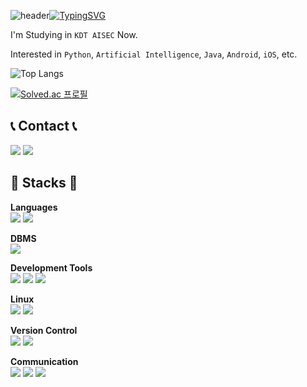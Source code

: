 ![header](https://capsule-render.vercel.app/api?type=waving&color_hexcode=f5f0ff&text=&animation=twinkling&height=80)[![TypingSVG](https://readme-typing-svg.demolab.com?font=Alkatra&weight=500&size=45&duration=3500&pause=3&color=d09aff&center=false&vCenter=false&multiline=true&repeat=true&width=1000&height=100&lines=Welcome+to+Gloomy's+GitHub!👋)](https://git.io/typing-svg)

I'm Studying in `KDT AISEC` Now.

Interested in `Python`, `Artificial Intelligence`, `Java`, `Android`, `iOS`, etc.

![Top Langs](https://github-readme-stats.vercel.app/api/top-langs/?username=dkfptm335&layout=compact&theme=onedark)

[![Solved.ac
프로필](http://mazassumnida.wtf/api/generate_badge?boj=dkfptm335)](https://solved.ac/dkfptm335)

## 📞 Contact 📞

<a href=https://velog.io/@gloomy_passion/posts><img src="https://img.shields.io/badge/Velog-20C997?style=flat-square&logo=Velog&logoColor=white"/></a>
<a href="mailto:dkfptm335@naver.com"><img src="https://img.shields.io/badge/dkfptm335@naver.com-03C75A?style=flat-square&logo=Naver&logoColor=white"/></a>

## 🔧 Stacks 🔧

**Languages**<br>
<img src="https://img.shields.io/badge/Python-3776AB?style=flat-square&logo=python&logoColor=white"/>
<img src="https://img.shields.io/badge/Java-FF7F00?style=flat-square&logo=openjdk&logoColor=white"/>

**DBMS**<br>
<img src="https://img.shields.io/badge/MySQL-4479A1?style=flat-square&logo=mysql&logoColor=white"/>

**Development Tools**<br>
<img src="https://img.shields.io/badge/Visual Studio Code-007ACC?style=flat-square&logo=visualstudiocode&logoColor=white"/>
<img src="https://img.shields.io/badge/PyCharm-000000?style=flat-square&logo=pycharma&logoColor=white"/>
<img src="https://img.shields.io/badge/intellij-000000?style=flat-square&logo=intellijidea&logoColor=white"/>

**Linux**<br>
<img src="https://img.shields.io/badge/Ubuntu-E95420?style=flat-square&logo=ubuntu&logoColor=white"/>
<img src="https://img.shields.io/badge/Kali Linux-557C94?style=flat-square&logo=kalilinux&logoColor=white"/>

**Version Control**<br>
<img src="https://img.shields.io/badge/Git-F05032?style=flat-square&logo=git&logoColor=white"/>
<img src="https://img.shields.io/badge/Github-181717?style=flat-square&logo=github&logoColor=white"/>

**Communication**<br>
<img src="https://img.shields.io/badge/Discord-5865F2?style=flat-square&logo=Discord&logoColor=white"/>
<img src="https://img.shields.io/badge/Notion-000000?style=flat-square&logo=notion&logoColor=white"/>
<img src="https://img.shields.io/badge/Slack-4A154B?style=flat-square&logo=slack&logoColor=white"/>
